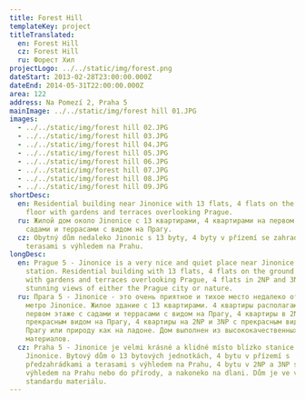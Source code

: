 ```yaml
---
title: Forest Hill
templateKey: project
titleTranslated:
  en: Forest Hill
  cz: Forest Hill
  ru: Форест Хил
projectLogo: ../../static/img/forest.png
dateStart: 2013-02-28T23:00:00.000Z
dateEnd: 2014-05-31T22:00:00.000Z
area: 122
address: Na Pomezí 2, Praha 5
mainImage: ../../static/img/forest hill 01.JPG
images:
  - ../../static/img/forest hill 02.JPG
  - ../../static/img/forest hill 03.JPG
  - ../../static/img/forest hill 04.JPG
  - ../../static/img/forest hill 05.JPG
  - ../../static/img/forest hill 06.JPG
  - ../../static/img/forest hill 07.JPG
  - ../../static/img/forest hill 08.JPG
  - ../../static/img/forest hill 09.JPG
shortDesc:
  en: Residential building near Jinonice with 13 flats, 4 flats on the ground
    floor with gardens and terraces overlooking Prague.
  ru: Жилой дом около Jinonice с 13 квартирами, 4 квартирами на первом этаже с
    садами и террасами с видом на Прагу.
  cz: Obytný dům nedaleko Jinonic s 13 byty, 4 byty v přízemí se zahradami a
    terasami s výhledem na Prahu.
longDesc:
  en: Prague 5 - Jinonice is a very nice and quiet place near Jinonice metro
    station. Residential building with 13 flats, 4 flats on the ground floor
    with gardens and terraces overlooking Prague, 4 flats in 2NP and 3NP with
    stunning views of either the Prague city or nature.
  ru: Прага 5 - Jinonice - это очень приятное и тихое место недалеко от станции
    метро Jinonice. Жилое здание с 13 квартирами. 4 квартиры располагаются на
    первом этаже с садами и террасами с видом на Прагу, 4 квартиры в 2NP и 3NP с
    прекрасным видом на Прагу, 4 квартиры на 2NP и 3NP с прекрасным видом на
    Прагу или природу как на ладоне. Дом выполнен из высококачественных
    материалов.
  cz: Praha 5 - Jinonice je velmi krásné a klidné místo blízko stanice metra
    Jinonice. Bytový dům o 13 bytových jednotkách, 4 bytu v přízemí s
    předzahrádkami a terasami s výhledem na Prahu, 4 bytu v 2NP a 3NP s krásným
    výhledem na Prahu nebo do přírody, a nakoneko na dlani. Dům je ve vysokém
    standardu materiálu.
---
```

